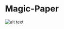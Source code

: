 # Magic-Paper
![alt text](https://github.com/Adriaan999/Magic-Paper/blob/main/daily-prophet.jpg?raw=true)
